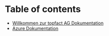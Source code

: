 # Table of contents

* [Willkommen zur topfact AG Dokumentation](Willkomen.md)
* [Azure Dokumentation](README.md)
